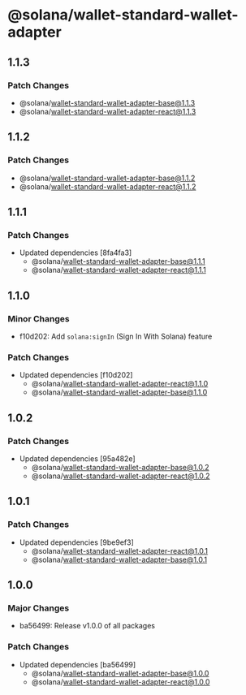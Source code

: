 # @solana/wallet-standard-wallet-adapter

## 1.1.3

### Patch Changes

-   @solana/wallet-standard-wallet-adapter-base@1.1.3
-   @solana/wallet-standard-wallet-adapter-react@1.1.3

## 1.1.2

### Patch Changes

-   @solana/wallet-standard-wallet-adapter-base@1.1.2
-   @solana/wallet-standard-wallet-adapter-react@1.1.2

## 1.1.1

### Patch Changes

-   Updated dependencies [8fa4fa3]
    -   @solana/wallet-standard-wallet-adapter-base@1.1.1
    -   @solana/wallet-standard-wallet-adapter-react@1.1.1

## 1.1.0

### Minor Changes

-   f10d202: Add `solana:signIn` (Sign In With Solana) feature

### Patch Changes

-   Updated dependencies [f10d202]
    -   @solana/wallet-standard-wallet-adapter-react@1.1.0
    -   @solana/wallet-standard-wallet-adapter-base@1.1.0

## 1.0.2

### Patch Changes

-   Updated dependencies [95a482e]
    -   @solana/wallet-standard-wallet-adapter-base@1.0.2
    -   @solana/wallet-standard-wallet-adapter-react@1.0.2

## 1.0.1

### Patch Changes

-   Updated dependencies [9be9ef3]
    -   @solana/wallet-standard-wallet-adapter-react@1.0.1
    -   @solana/wallet-standard-wallet-adapter-base@1.0.1

## 1.0.0

### Major Changes

-   ba56499: Release v1.0.0 of all packages

### Patch Changes

-   Updated dependencies [ba56499]
    -   @solana/wallet-standard-wallet-adapter-base@1.0.0
    -   @solana/wallet-standard-wallet-adapter-react@1.0.0
